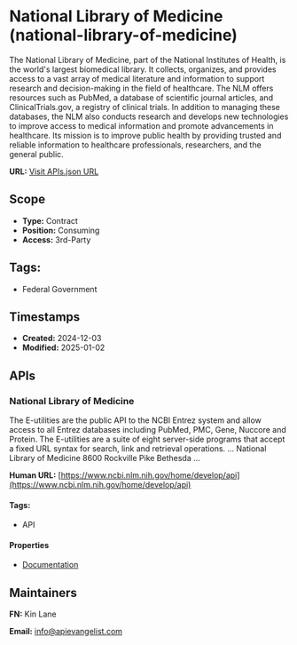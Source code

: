 # National Library of Medicine (national-library-of-medicine)
The National Library of Medicine, part of the National Institutes of Health, is the world's largest biomedical library. It collects, organizes, and provides access to a vast array of medical literature and information to support research and decision-making in the field of healthcare. The NLM offers resources such as PubMed, a database of scientific journal articles, and ClinicalTrials.gov, a registry of clinical trials. In addition to managing these databases, the NLM also conducts research and develops new technologies to improve access to medical information and promote advancements in healthcare. Its mission is to improve public health by providing trusted and reliable information to healthcare professionals, researchers, and the general public.

**URL:** [Visit APIs.json URL](
https://raw.githubusercontent.com/api-evangelist/national-library-of-medicine/refs/heads/main/apis.yml)

## Scope

- **Type:** Contract 
- **Position:** Consuming 
- **Access:** 3rd-Party 

## Tags:

 - Federal Government

## Timestamps

- **Created:** 2024-12-03 
- **Modified:** 2025-01-02 

## APIs

### National Library of Medicine

The E-utilities are the public API to the NCBI Entrez system and allow
access to all Entrez databases including PubMed, PMC, Gene, Nuccore and
Protein. The E-utilities are a suite of eight server-side programs that
accept a fixed URL syntax for search, link and retrieval operations. ...
National Library of Medicine 8600 Rockville Pike Bethesda ...

**Human URL:** [https://www.ncbi.nlm.nih.gov/home/develop/api](https://www.ncbi.nlm.nih.gov/home/develop/api)


#### Tags:

 - API

#### Properties

- [Documentation](https://www.ncbi.nlm.nih.gov/home/develop/api)

## Maintainers

**FN:** Kin Lane

**Email:** info@apievangelist.com

